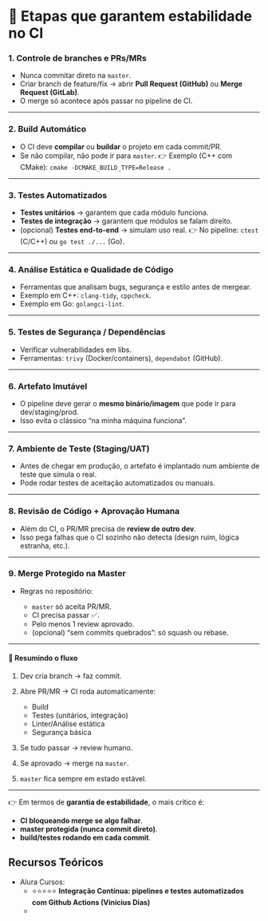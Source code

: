 # 🔑 Etapas que garantem estabilidade no CI

### 1. **Controle de branches e PRs/MRs**

* Nunca commitar direto na `master`.
* Criar branch de feature/fix → abrir **Pull Request (GitHub)** ou **Merge Request (GitLab)**.
* O merge só acontece após passar no pipeline de CI.

---

### 2. **Build Automático**

* O CI deve **compilar** ou **buildar** o projeto em cada commit/PR.
* Se não compilar, não pode ir para `master`.
  👉 Exemplo (C++ com CMake): `cmake -DCMAKE_BUILD_TYPE=Release .`

---

### 3. **Testes Automatizados**

* **Testes unitários** → garantem que cada módulo funciona.
* **Testes de integração** → garantem que módulos se falam direito.
* (opcional) **Testes end-to-end** → simulam uso real.
  👉 No pipeline: `ctest` (C/C++) ou `go test ./...` (Go).

---

### 4. **Análise Estática e Qualidade de Código**

* Ferramentas que analisam bugs, segurança e estilo antes de mergear.
* Exemplo em C++: `clang-tidy`, `cppcheck`.
* Exemplo em Go: `golangci-lint`.

---

### 5. **Testes de Segurança / Dependências**

* Verificar vulnerabilidades em libs.
* Ferramentas: `trivy` (Docker/containers), `dependabot` (GitHub).

---

### 6. **Artefato Imutável**

* O pipeline deve gerar o **mesmo binário/imagem** que pode ir para dev/staging/prod.
* Isso evita o clássico “na minha máquina funciona”.

---

### 7. **Ambiente de Teste (Staging/UAT)**

* Antes de chegar em produção, o artefato é implantado num ambiente de teste que simula o real.
* Pode rodar testes de aceitação automatizados ou manuais.

---

### 8. **Revisão de Código + Aprovação Humana**

* Além do CI, o PR/MR precisa de **review de outro dev**.
* Isso pega falhas que o CI sozinho não detecta (design ruim, lógica estranha, etc.).

---

### 9. **Merge Protegido na Master**

* Regras no repositório:

  * `master` só aceita PR/MR.
  * CI precisa passar ✅.
  * Pelo menos 1 review aprovado.
  * (opcional) “sem commits quebrados”: só squash ou rebase.

---

#### 🔎 Resumindo o fluxo

1. Dev cria branch → faz commit.
2. Abre PR/MR → CI roda automaticamente:

   * Build
   * Testes (unitários, integração)
   * Linter/Análise estática
   * Segurança básica
3. Se tudo passar → review humano.
4. Se aprovado → merge na `master`.
5. `master` fica sempre em estado estável.

---

👉 Em termos de **garantia de estabilidade**, o mais crítico é:

* **CI bloqueando merge se algo falhar**.
* **master protegida (nunca commit direto)**.
* **build/testes rodando em cada commit**.

## Recursos Teóricos
* Alura Cursos:
   - ⭐⭐⭐⭐⭐ **Integração Contínua: pipelines e testes automatizados com Github Actions (Vinícius Dias)**
   - 